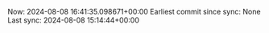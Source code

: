 Now: 2024-08-08 16:41:35.098671+00:00 Earliest commit since sync: None Last sync: 2024-08-08 15:14:44+00:00
